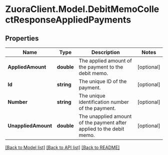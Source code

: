 # ZuoraClient.Model.DebitMemoCollectResponseAppliedPayments

## Properties

Name | Type | Description | Notes
------------ | ------------- | ------------- | -------------
**AppliedAmount** | **double** | The applied amount of the payment to the debit memo.  | [optional] 
**Id** | **string** | The unique ID of the payment.  | [optional] 
**Number** | **string** | The unique identification number of the payment.  | [optional] 
**UnappliedAmount** | **double** | The unapplied amount of the payment after applied to the debit memo.  | [optional] 

[[Back to Model list]](../README.md#documentation-for-models) [[Back to API list]](../README.md#documentation-for-api-endpoints) [[Back to README]](../README.md)

